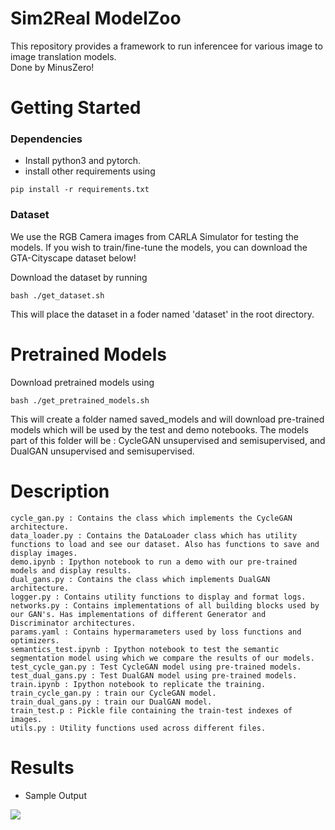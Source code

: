 # Sim2Real ModelZoo

This repository provides a framework to run inferencee for various image to image translation models. <br>
Done by MinusZero! <br>

# Getting Started
### Dependencies
- Install python3 and pytorch.
- install other requirements using 

```
pip install -r requirements.txt
```

### Dataset
We use the RGB Camera images from CARLA Simulator for testing the models. If you wish to train/fine-tune the models, you can download the GTA-Cityscape dataset below!

Download the dataset by running 
```
bash ./get_dataset.sh
```
This will place the dataset in a foder named 'dataset' in the root directory.

# Pretrained Models
Download pretrained models using
``` 
bash ./get_pretrained_models.sh
```
This will create a folder named saved_models and will download pre-trained models which will be used by the test and demo notebooks.
The models part of this folder will be : CycleGAN unsupervised and semisupervised, and DualGAN unsupervised and semisupervised.

# Description
```
cycle_gan.py : Contains the class which implements the CycleGAN architecture.
data_loader.py : Contains the DataLoader class which has utility functions to load and see our dataset. Also has functions to save and display images.
demo.ipynb : Ipython notebook to run a demo with our pre-trained models and display results.
dual_gans.py : Contains the class which implements DualGAN architecture.
logger.py : Contains utility functions to display and format logs.
networks.py : Contains implementations of all building blocks used by our GAN's. Has implementations of different Generator and Discriminator architectures.
params.yaml : Contains hypermarameters used by loss functions and optimizers.
semantics_test.ipynb : Ipython notebook to test the semantic segmentation model using which we compare the results of our models.
test_cycle_gan.py : Test CycleGAN model using pre-trained models.
test_dual_gans.py : Test DualGAN model using pre-trained models.
train.ipynb : Ipython notebook to replicate the training.
train_cycle_gan.py : train our CycleGAN model.
train_dual_gans.py : train our DualGAN model.
train_test.p : Pickle file containing the train-test indexes of images.
utils.py : Utility functions used across different files.
```

# Results
- Sample Output
<img src="output.png">
